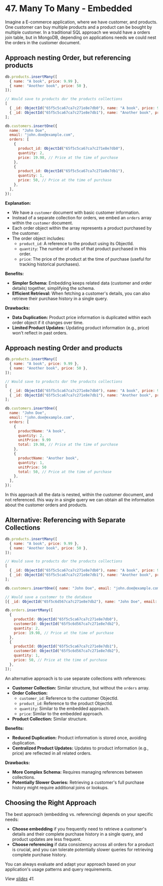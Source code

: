 # 47. Many To Many - Embedded

Imagine a E-commerce application, where we have customer, and products. One customer can buy multiple products and a product can be bought by multiple customer. In a traditional SQL approach we would have a orders join table, but in MongoDB, depending on applications needs we could nest the orders in the customer document.

## Approach nesting Order, but referencing products

```javascript
db.products.insertMany([
  { name: "A book", price: 9.99 },
  { name: "Another book", price: 50 },
]);

// Would save to products dor the products collections
[
  { _id: ObjectId("65f5c5ca67ca7c271e8e7db0"), name: "A book", price: 9.99 },
  { _id: ObjectId("65f5c5ca67ca7c271e8e7db1"), name: "Another book", price: 50 },
];

db.customers.insertOne({
  name: "John Doe",
  email: "john.doe@example.com",
  orders: [
    {
      product_id: ObjectId("65f5c5ca67ca7c271e8e7db0"),
      quantity: 2,
      price: 19.98, // Price at the time of purchase
    },
    {
      product_id: ObjectId("65f5c5ca67ca7c271e8e7db1"),
      quantity: 1,
      price: 50, // Price at the time of purchase
    },
  ],
});
```

**Explanation:**

- We have a `customer` document with basic customer information.
- Instead of a separate collection for orders, we embed an `orders` array within the `customer` document.
- Each order object within the array represents a product purchased by the customer.
- The order object includes:
  - `product_id`: A reference to the product using its ObjectId.
  - `quantity`: The number of units of that product purchased in this order.
  - `price`: The price of the product at the time of purchase (useful for tracking historical purchases).

**Benefits:**

- **Simpler Schema:** Embedding keeps related data (customer and order details) together, simplifying the schema.
- **Efficient Retrieval:** When fetching a customer's details, you can also retrieve their purchase history in a single query.

**Drawbacks:**

- **Data Duplication:** Product price information is duplicated within each order object if it changes over time.
- **Limited Product Updates:** Updating product information (e.g., price) won't reflect in past orders.

## Approach nesting Order and products

```javascript
db.products.insertMany([
  { name: "A book", price: 9.99 },
  { name: "Another book", price: 50 },
]);

// Would save to products dor the products collections
[
  { _id: ObjectId("65f5c5ca67ca7c271e8e7db0"), name: "A book", price: 9.99 },
  { _id: ObjectId("65f5c5ca67ca7c271e8e7db1"), name: "Another book", price: 50 },
];

db.customers.insertOne({
  name: "John Doe",
  email: "john.doe@example.com",
  orders: [
    {
      productName: "A book",
      quantity: 2,
      unitPrice: 9.99
      total: 19.98, // Price at the time of purchase
    },
    {
      productName: "Another book",
      quantity: 1,
      unitPrice: 50
      total: 50, // Price at the time of purchase
    },
  ],
});
```

In this approach all the data is nested, within the customer document, and not referenced. this way in a single query we can obtain all the information about the customer orders and products.

## Alternative: Referencing with Separate Collections

```javascript
db.products.insertMany([
  { name: "A book", price: 9.99 },
  { name: "Another book", price: 50 },
]);

// Would save to products dor the products collections
[
  { _id: ObjectId("65f5c5ca67ca7c271e8e7db0"), name: "A book", price: 9.99 },
  { _id: ObjectId("65f5c5ca67ca7c271e8e7db1"), name: "Another book", price: 50 },
];

db.customers.insertOne({ name: "John Doe", email: "john.doe@example.com" });

// Would save a customer to the database
[{ _id: ObjectId("65f5c6d567ca7c271e8e7db2"), name: "John Doe", email: "john.doe@example.com" }];

db.orders.insertMany([
  {
    productId: ObjectId("65f5c5ca67ca7c271e8e7db0"),
    customerId: ObjectId("65f5c6d567ca7c271e8e7db2"),
    quantity: 2,
    price: 19.98, // Price at the time of purchase
  },
  {
    productId: ObjectId("65f5c5ca67ca7c271e8e7db1"),
    customerId: ObjectId("65f5c6d567ca7c271e8e7db2"),
    quantity: 1,
    price: 50, // Price at the time of purchase
  },
]);
```

An alternative approach is to use separate collections with references:

- **Customer Collection:** Similar structure, but without the `orders` array.
- **Order Collection:**
  - `customer_id`: Reference to the customer ObjectId.
  - `product_id`: Reference to the product ObjectId.
  - `quantity`: Similar to the embedded approach.
  - `price`: Similar to the embedded approach.
- **Product Collection:** Similar structure.

**Benefits:**

- **Reduced Duplication:** Product information is stored once, avoiding duplication.
- **Centralized Product Updates:** Updates to product information (e.g., price) are reflected in all related orders.

**Drawbacks:**

- **More Complex Schema:** Requires managing references between collections.
- **Potentially Slower Queries:** Retrieving a customer's full purchase history might require additional joins or lookups.

## Choosing the Right Approach

The best approach (embedding vs. referencing) depends on your specific needs:

- **Choose embedding** if you frequently need to retrieve a customer's details and their complete purchase history in a single query, and product updates are less frequent.
- **Choose referencing** if data consistency across all orders for a product is crucial, and you can tolerate potentially slower queries for retrieving complete purchase history.

You can always evaluate and adapt your approach based on your application's usage patterns and query requirements.

_View [slides](../slides.pdf) 41._
